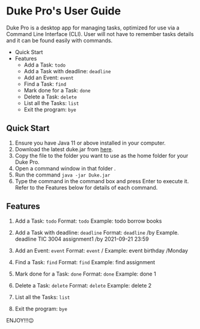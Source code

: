 # Duke Pro's User Guide
Duke Pro is a desktop app for managing tasks, optimized for use via a Command Line Interface (CLI). User will not have to remember tasks details and it can be found easily with commands.
* Quick Start
* Features
  * Add a Task: `todo`
  * Add a Task with deadline: `deadline`
  * Add an Event: `event`
  * Find a Task: `find`
  * Mark done for a Task: `done`
  * Delete a Task: `delete`
  * List all the Tasks: `list`
  * Exit the program: `bye`


## Quick Start
1. Ensure you have Java 11 or above installed in your computer.
2. Download the latest duke.jar from [here](https://github.com/lowyanshuang/ip/).
3. Copy the file to the folder you want to use as the home folder for your Duke Pro.
4. Open a command window in that folder .
5. Run the command `java -jar Duke.jar`
6. Type the command in the command box and press Enter to execute it. Refer to the Features below for details of each command.


## Features
1. Add a Task: `todo`
   Format: `todo` <task name>
   Example: todo borrow books

2. Add a Task with deadline: `deadline`
   Format: `deadline` <task name> /by <yyyy-mm-dd tt:mm>
   Example. deadline TIC 3004 assignment1 /by 2021-09-21 23:59

3. Add an Event: `event`
   Format: `event` <event name> /<day>
   Example: event birthday /Monday

4. Find a Task: `find`
   Format: `find` <keyword>
   Example: find assignment

5. Mark done for a Task: `done` 
   Format: `done` <index>
   Example: done 1

6. Delete a Task: `delete`
   Format: `delete` <index>
   Example: delete 2

7. List all the Tasks: `list`

8. Exit the program: `bye`


ENJOY!!!😉

